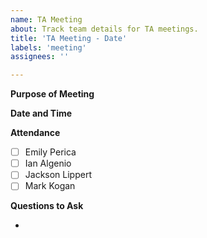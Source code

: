```yaml
---
name: TA Meeting
about: Track team details for TA meetings.
title: 'TA Meeting - Date'
labels: 'meeting'
assignees: ''

---
```


**Purpose of Meeting**

**Date and Time**

**Attendance**

- [ ] Emily Perica
- [ ] Ian Algenio
- [ ] Jackson Lippert
- [ ] Mark Kogan

**Questions to Ask**

-